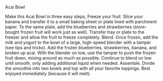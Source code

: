 Acai Bowl

Make this Acai Bowl in three easy steps,
Freeze your fruit. Slice your banana and transfer it to a small baking sheet or plate lined with parchment paper. To the same plate, add the blueberries and strawberries (store-bought frozen fruit will work just as well). Transfer tray or plate to the freezer and allow the fruit to freeze completely.
Blend. Once frozen, add the milk and yogurt to the bowl of a large, high-speed blender with a tamper (see tips and tricks). Add the frozen blueberries, strawberries, banana, and broken up acai. With the blender on low, use the tamper to push the frozen fruit down, mixing around as much as possible. Continue to blend on low until smooth, only adding additional liquid when needed.
Assemble. Divide the smoothie into two bowls and top with all your favorite toppings. Best enjoyed immediately (because it will melt).
